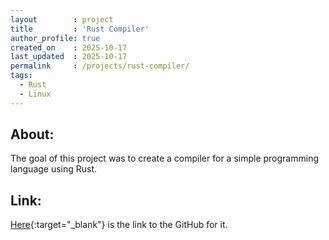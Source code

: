 ```yaml
---
layout        : project
title         : 'Rust Compiler'
author_profile: true
created_on    : 2025-10-17
last_updated  : 2025-10-17
permalink     : /projects/rust-compiler/
tags:
  - Rust
  - Linux
---
```


## About:

The goal of this project was to create a compiler for a simple programming language using Rust.


## Link:

[Here](https://github.com/RHartung-ND/Rust-Compiler){:target="_blank"} is the link to the GitHub for it.